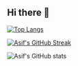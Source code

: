 ## Hi there 👋
[![Top Langs](https://github-readme-stats.vercel.app/api/top-langs/?username=asif-aiub18&layout=compact&theme=synthwave&langs_count=10&card_width=445)](https://github.com/anuraghazra/github-readme-stats)

[![Asif's GitHub Streak](https://github-readme-streak-stats.herokuapp.com/?user=asif-aiub18&theme=blood&fire=DD7F1C&background=151515&dates=9f9f9f&border=DD2727)](https://git.io/streak-stats)

![Asif's GitHub stats](https://github-readme-stats.vercel.app/api/?username=asif-aiub18&show_icons=true&title_color=fff&icon_color=79ff97&text_color=9f9f9f&bg_color=151515)
